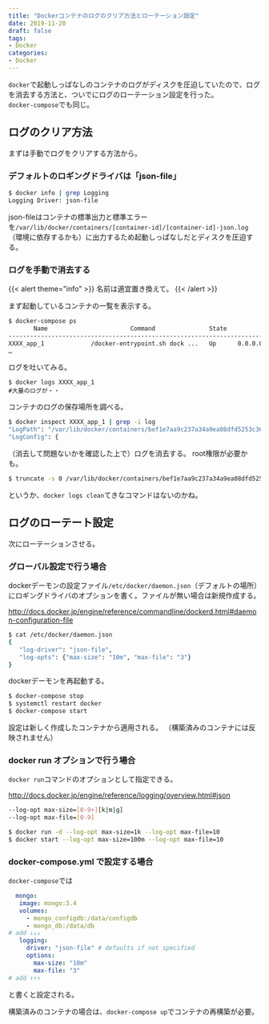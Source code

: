 ```yaml
---
title: "Dockerコンテナのログのクリア方法とローテーション設定"
date: 2019-11-20
draft: false
tags:
- Docker
categories:
- Docker
---
```


`docker`で起動しっぱなしのコンテナのログがディスクを圧迫していたので、ログを消去する方法と、ついでにログのローテーション設定を行った。  
`docker-compose`でも同じ。

## ログのクリア方法

まずは手動でログをクリアする方法から。

### デフォルトのロギングドライバは「json-file」

```bash
$ docker info | grep Logging
Logging Driver: json-file
```

json-fileはコンテナの標準出力と標準エラーを`/var/lib/docker/containers/[container-id]/[container-id]-json.log`（環境に依存するかも）に出力するため起動しっぱなしだとディスクを圧迫する。

### ログを手動で消去する

{{< alert theme="info" >}}
名前は適宜置き換えて。
{{< /alert >}}

まず起動しているコンテナの一覧を表示する。

```bash
$ docker-compose ps
       Name                       Command               State           Ports
---------------------------------------------------------------------------------------
XXXX_app_1             /docker-entrypoint.sh dock ...   Up      0.0.0.0:3000->3000/tcp
…
```

ログを吐いてみる。

```
$ docker logs XXXX_app_1
#大量のログが・・
```

コンテナのログの保存場所を調べる。

```bash
$ docker inspect XXXX_app_1 | grep -i log
"LogPath": "/var/lib/docker/containers/bef1e7aa9c237a34a9ea08dfd5253c3621915bed2cfd65f7985580998607beb1/bef1e7aa9c237a34a9ea08dfd5253c3621915bed2cfd65f7985580998607beb1-json.log",
"LogConfig": {
```

（消去して問題ないかを確認した上で）ログを消去する。
root権限が必要かも。

```bash
$ truncate -s 0 /var/lib/docker/containers/bef1e7aa9c237a34a9ea08dfd5253c3621915bed2cfd65f7985580998607beb1/bef1e7aa9c237a34a9ea08dfd5253c3621915bed2cfd65f7985580998607beb1-json.log
```

というか、`docker logs clean`てきなコマンドはないのかね。

## ログのローテート設定

次にローテーションさせる。

### グローバル設定で行う場合

dockerデーモンの設定ファイル`/etc/docker/daemon.json`（デフォルトの場所）にロギングドライバのオプションを書く。ファイルが無い場合は新規作成する。

http://docs.docker.jp/engine/reference/commandline/dockerd.html#daemon-configuration-file

```bash
$ cat /etc/docker/daemon.json
{
   "log-driver": "json-file",
   "log-opts": {"max-size": "10m", "max-file": "3"}
}
```

dockerデーモンを再起動する。

```bash
$ docker-compose stop
$ systemctl restart docker
$ docker-compose start
```

設定は新しく作成したコンテナから適用される。 （構築済みのコンテナには反映されません）

### docker run オプションで行う場合

`docker run`コマンドのオプションとして指定できる。

http://docs.docker.jp/engine/reference/logging/overview.html#json

```bash
--log-opt max-size=[0-9+][k|m|g]
--log-opt max-file=[0-9]
```

```bash
$ docker run -d --log-opt max-size=1k --log-opt max-file=10
$ docker start --log-opt max-size=100m --log-opt max-file=10
```

###  docker-compose.yml で設定する場合

`docker-compose`では

```yml:docker-compose.yml
  mongo:
   image: mongo:3.4
   volumes:
     - mongo_configdb:/data/configdb
     - mongo_db:/data/db
# add ↓↓↓
   logging:
     driver: "json-file" # defaults if not specified
     options:
       max-size: "10m"
       max-file: "3"
# add ↑↑↑
```
と書くと設定される。

構築済みのコンテナの場合は、`docker-compose up`でコンテナの再構築が必要。
